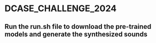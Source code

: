# DCASE_CHALLENGE_2024
## Run the run.sh file to download the pre-trained models and generate the synthesized sounds